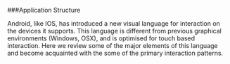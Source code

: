 ###Application Structure

Android, like IOS, has introduced a new visual language for interaction on the devices it supports. This language is different from previous graphical environments (Windows, OSX), and is optimised for touch based interaction. Here we review some of the major elements of this language and become acquainted with the some of the primary interaction patterns.